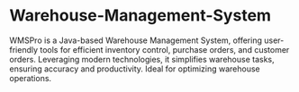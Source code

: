 # Warehouse-Management-System
WMSPro is a Java-based Warehouse Management System, offering user-friendly tools for efficient inventory control, purchase orders, and customer orders. Leveraging modern technologies, it simplifies warehouse tasks, ensuring accuracy and productivity. Ideal for optimizing warehouse operations.
